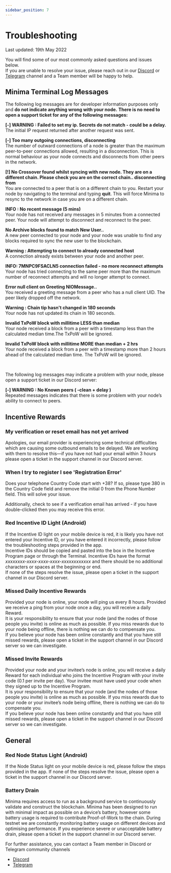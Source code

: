 ```yaml
---
sidebar_position: 7
---
```


# Troubleshooting

Last updated: 19th May 2022

You will find some of our most commonly asked questions and issues below. <br/>
If you are unable to resolve your issue, please reach out in our [Discord](https://discord.gg/ZQaUXPape5) or [Telegram](https://t.me/Minima_Global) channel and a Team member will be happy to help. 

## Minima Terminal Log Messages

The following log messages are for developer information purposes only and **do not indicate anything wrong with your node.**
**There is no need to open a support ticket for any of the following messages:**

**[-] WARNING : Failed to set my ip. Secrets do not match - could be a delay.**<br/>
The initial IP request returned after another request was sent. 

**[-] Too many outgoing connections, disconnecting**<br/>
The number of outward connections of a node is greater than the maximum peer-to-peer connections allowed, resulting in a disconnection. This is normal behaviour as your node connects and disconnects from other peers in the network.

**[!] No Crossover found whilst syncing with new node. They are on a different chain. Please check you are on the correct chain.. disconnecting from** <br/>
You are connected to a peer that is on a different chain to you. 
Restart your node by navigating to the terminal and typing **quit**. This will force Minima to resync to the network in case you are on a different chain. 

**INFO : No recent message (5 mins)**<br/>
Your node has not received any messages in 5 minutes from a connected peer. Your node will attempt to disconnect and reconnect to the peer.

**No Archive blocks found to match New User..**<br/>
A new peer connected to your node and your node was unable to find any blocks required to sync the new user to the blockchain.

**Warning : Attempting to connect to already connected host** <br/>
A connection already exists between your node and another peer.

**INFO: 7MNPC9FSACLN5 connection failed - no more reconnect attempts**<br/>
Your node has tried connecting to the same peer more than the maximum number of reconnect attempts and will no longer attempt to connect.

**Error null client on Greeting NIOMessage..** <br/>
You received a greeting message from a peer who has a null client UID. The peer likely dropped off the network.

**Warning : Chain tip hasn't changed in 180 seconds** <br/>
Your node has not updated its chain in 180 seconds.

**Invalid TxPoW block with millitime LESS than median** <br/>
Your node received a block from a peer with a timestamp less than the calculated median time.The TxPoW will be ignored. 

**Invalid TxPoW block with millitime MORE than median + 2 hrs** <br/>
Your node received a block from a peer with a timestamp more than 2 hours ahead of the calculated median time. The TxPoW will be ignored.

<br/>

The following log messages may indicate a problem with your node, please open a support ticket in our Discord server:

**[-] WARNING : No Known peers ( -clean + delay )** <br/>
Repeated messages indicates that there is some problem with your node’s ability to connect to peers.


## Incentive Rewards

### My verification or reset email has not yet arrived
Apologies, our email provider is experiencing some technical difficulties which are causing some outbound emails to be delayed. We are working with them to resolve this—if you have not had your email within 3 hours please open a ticket in the support channel in our Discord server. 

### When I try to register I see 'Registration Error'

Does your telephone Country Code start with +38? If so, please type 380 in the Country Code field and remove the initial 0 from the Phone Number field. This will solve your issue.

Additionally, check to see if a verification email has arrived - if you have double-clicked then you may receive this error.

### Red Incentive ID Light (Android)
If the Incentive ID light on your mobile device is red, it is likely you have not entered your Incentive ID, or you have entered it incorrectly, please follow the troubleshooting steps provided in the app. <br/>
Incentive IDs should be copied and pasted into the box in the Incentive Program page or through the Terminal. Incentive IDs have the format *xxxxxxxx-xxxx-xxxx-xxxx-xxxxxxxxxxxx* and there should be no additional characters or spaces at the beginning or end. <br/>
If none of the steps resolve the issue, please open a ticket in the support channel in our Discord server. 

### Missed Daily Incentive Rewards
Provided your node is online, your node will ping us every 8 hours. Provided we receive a ping from your node once a day, you will receive a daily Reward. <br/>
It is your responsibility to ensure that your node (and the nodes of those people you invite) is online as much as possible. If you miss rewards due to your node being offline, there is nothing we can do to compensate you. <br/>
If you believe your node has been online constantly and that you have still missed rewards, please open a ticket in the support channel in our Discord server so we can investigate.

### Missed Invite Rewards
Provided your node and your invitee’s node is online, you will receive a daily Reward for each individual who joins the Incentive Program with your invite code (0.1 per invite per day). 
Your invitee must have used your code when they signed up to the Incentive Program. <br/>
It is your responsibility to ensure that your node (and the nodes of those people you invite) is online as much as possible. If you miss rewards due to your node or your invitee’s node being offline, there is nothing we can do to compensate you. <br/>
If you believe your node has been online constantly and that you have still missed rewards, please open a ticket in the support channel in our Discord server so we can investigate.

## General

### Red Node Status Light (Android)
If the Node Status light on your mobile device is red, please follow the steps provided in the app. If none of the steps resolve the issue, please open a ticket in the support channel in our Discord server. 

### Battery Drain
Minima requires access to run as a background service to continuously validate and construct the blockchain. Minima has been designed to run with minimal impact as possible on a device’s battery, however some battery usage is required to contribute Proof-of-Work to the chain. During testnet we are constantly monitoring battery usage on different devices and optimising performance. If you experience severe or unacceptable battery drain, please open a ticket in the support channel in our Discord server. 

For further assistance, you can contact a Team member in Discord or Telegram community channels

- [Discord](https://discord.gg/ZQaUXPape5)
- [Telegram](https://t.me/Minima_Global) 







